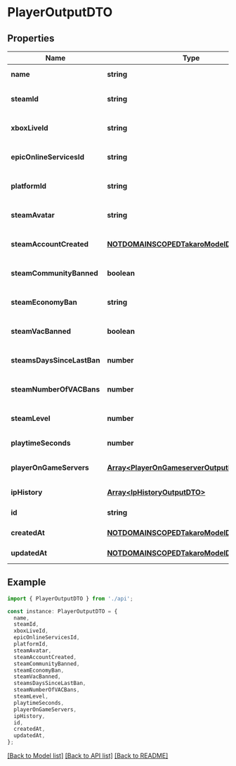 # PlayerOutputDTO

## Properties

| Name                       | Type                                                                                    | Description | Notes                             |
| -------------------------- | --------------------------------------------------------------------------------------- | ----------- | --------------------------------- |
| **name**                   | **string**                                                                              |             | [default to undefined]            |
| **steamId**                | **string**                                                                              |             | [optional] [default to undefined] |
| **xboxLiveId**             | **string**                                                                              |             | [optional] [default to undefined] |
| **epicOnlineServicesId**   | **string**                                                                              |             | [optional] [default to undefined] |
| **platformId**             | **string**                                                                              |             | [optional] [default to undefined] |
| **steamAvatar**            | **string**                                                                              |             | [optional] [default to undefined] |
| **steamAccountCreated**    | [**NOTDOMAINSCOPEDTakaroModelDTOCreatedAt**](NOTDOMAINSCOPEDTakaroModelDTOCreatedAt.md) |             | [optional] [default to undefined] |
| **steamCommunityBanned**   | **boolean**                                                                             |             | [optional] [default to undefined] |
| **steamEconomyBan**        | **string**                                                                              |             | [optional] [default to undefined] |
| **steamVacBanned**         | **boolean**                                                                             |             | [optional] [default to undefined] |
| **steamsDaysSinceLastBan** | **number**                                                                              |             | [optional] [default to undefined] |
| **steamNumberOfVACBans**   | **number**                                                                              |             | [optional] [default to undefined] |
| **steamLevel**             | **number**                                                                              |             | [optional] [default to undefined] |
| **playtimeSeconds**        | **number**                                                                              |             | [default to undefined]            |
| **playerOnGameServers**    | [**Array&lt;PlayerOnGameserverOutputDTO&gt;**](PlayerOnGameserverOutputDTO.md)          |             | [optional] [default to undefined] |
| **ipHistory**              | [**Array&lt;IpHistoryOutputDTO&gt;**](IpHistoryOutputDTO.md)                            |             | [default to undefined]            |
| **id**                     | **string**                                                                              |             | [default to undefined]            |
| **createdAt**              | [**NOTDOMAINSCOPEDTakaroModelDTOCreatedAt**](NOTDOMAINSCOPEDTakaroModelDTOCreatedAt.md) |             | [default to undefined]            |
| **updatedAt**              | [**NOTDOMAINSCOPEDTakaroModelDTOCreatedAt**](NOTDOMAINSCOPEDTakaroModelDTOCreatedAt.md) |             | [default to undefined]            |

## Example

```typescript
import { PlayerOutputDTO } from './api';

const instance: PlayerOutputDTO = {
  name,
  steamId,
  xboxLiveId,
  epicOnlineServicesId,
  platformId,
  steamAvatar,
  steamAccountCreated,
  steamCommunityBanned,
  steamEconomyBan,
  steamVacBanned,
  steamsDaysSinceLastBan,
  steamNumberOfVACBans,
  steamLevel,
  playtimeSeconds,
  playerOnGameServers,
  ipHistory,
  id,
  createdAt,
  updatedAt,
};
```

[[Back to Model list]](../README.md#documentation-for-models) [[Back to API list]](../README.md#documentation-for-api-endpoints) [[Back to README]](../README.md)
